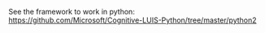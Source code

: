 

See the framework to work in python:
https://github.com/Microsoft/Cognitive-LUIS-Python/tree/master/python2

